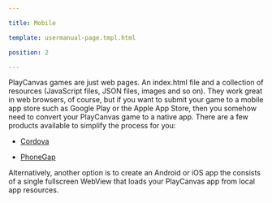 ---
title: Mobile
template: usermanual-page.tmpl.html
position: 2
---

PlayCanvas games are just web pages. An index.html file and a collection of resources (JavaScript files, JSON files, images and so on). They work great in web browsers, of course, but if you want to submit your game to a mobile app store such as Google Play or the Apple App Store, then you somehow need to convert your PlayCanvas game to a native app. There are a few products available to simplify the process for you:

* [Cordova][1]
* [PhoneGap][2]

Alternatively, another option is to create an Android or iOS app the consists of a single fullscreen WebView that loads your PlayCanvas app from local app resources.

[1]: https://cordova.apache.org/
[2]: https://phonegap.com/


